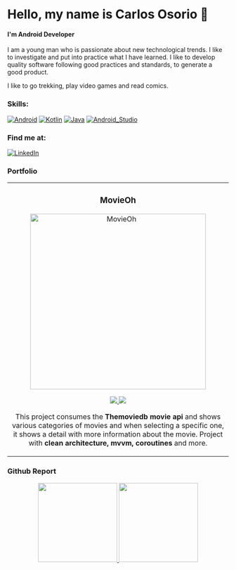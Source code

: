 
# Hello, my name is Carlos Osorio 👋
#### I'm **Android Developer**
I am a young man who is passionate about new technological trends. I like to investigate and put into practice what I have learned. I like to develop quality software following good practices and standards, to generate a good product.

I like to go trekking, play video games and read comics.

### Skills:
[![Android](https://img.shields.io/badge/Android-3DDC84?style=for-the-badge&logo=android&logoColor=white&labelColor=101010)]()
[![Kotlin](https://img.shields.io/badge/Kotlin-0095D5?style=for-the-badge&logo=kotlin&logoColor=white&labelColor=101010)]()
[![Java](https://img.shields.io/badge/Java-007396?style=for-the-badge&logo=java&logoColor=white&labelColor=101010)]()
[![Android_Studio](https://img.shields.io/badge/Android_Studio-3DDC84?style=for-the-badge&logo=android-studio&logoColor=white&labelColor=101010)]()

### Find me at:
[![LinkedIn](https://img.shields.io/badge/LinkedIn-Carlos_Osorio-0077B5?style=for-the-badge&logo=linkedin&logoColor=white&labelColor=101010)](https://www.linkedin.com/in/carlosalfredoosorioperez/)

### Portfolio
<table>
<tr>
<td width="50%">
<h3 align="center">MovieOh</h3>
<div align="center">
<a href="https://github.com/Hacybeyker/MovieOh" target="_blank"><img src="https://play-lh.googleusercontent.com/uPBmncMnoMdkbAcz2yl9YVdC5NVSh_rqQb_dgorBiHHj-IHsQuefckZ6wW3Vsnr9hoo=w416-h235-rw" width="400" alt="MovieOh"></a>
<p>
<a href="https://github.com/Hacybeyker/MovieOh" target="_blank">
<img src="https://img.shields.io/badge/CÓDIGO-ff9?style=for-the-badge&logo=github&logoColor=black">
</a>
<a href="https://play.google.com/store/apps/details?id=com.hacybeyker.movieoh" target="_blank">
<img src="https://img.shields.io/badge/-Google Play-green?style=for-the-badge&color=fbfc40">
</a>
</p>
<p>This project consumes the <strong>Themoviedb movie api</strong> and shows various categories of movies and when selecting a specific one, it shows a detail with more information about the movie. Project with <strong>clean architecture, mvvm, coroutines</strong> and more.</p>
</div>                                                                                      
</table>

### Github Report

<p align="center">
<a href="https://github.com/ArisGuimera">
  <img height="180em" src="https://github-readme-stats-eight-theta.vercel.app/api?username=Hacybeyker&show_icons=true&theme=algolia&include_all_commits=true&count_private=true"/>
  <img height="180em" src="https://github-readme-stats-eight-theta.vercel.app/api/top-langs/?username=Hacybeyker&layout=compact&langs_count=8&theme=algolia"/>
</a>
</p>
